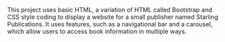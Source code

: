 This project uses basic HTML, a variation of HTML called Bootstrap and CSS style coding to display a website for a small publisher named Starling Publications. It uses features, such as a navigational bar and a carousel, which allow users to access book information in multiple ways.

